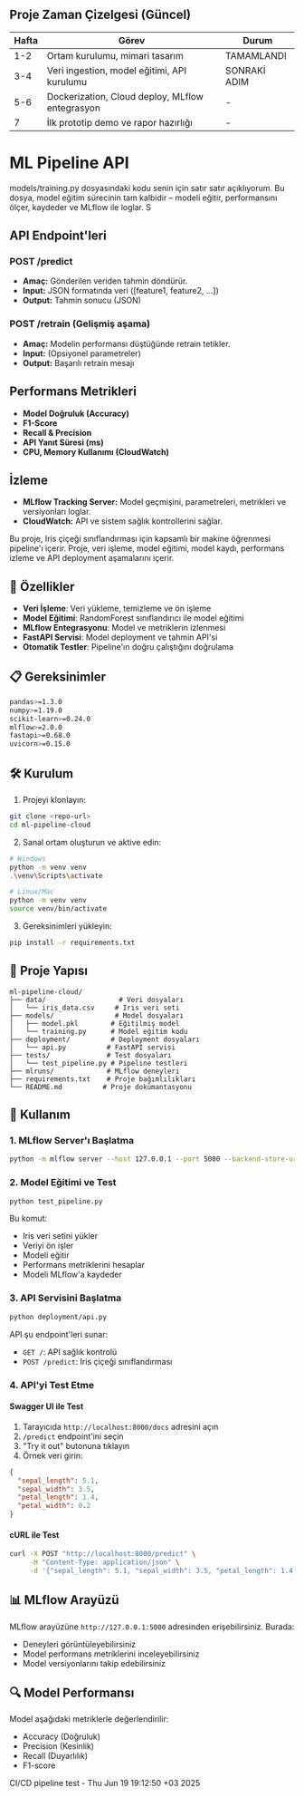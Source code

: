 ## Proje Zaman Çizelgesi (Güncel)

| Hafta   | Görev                                    | Durum      |
|---------|-------------------------------------------|------------|
| 1-2     | Ortam kurulumu, mimari tasarım            | TAMAMLANDI |
| 3-4     | Veri ingestion, model eğitimi, API kurulumu | SONRAKİ ADIM |
| 5-6     | Dockerization, Cloud deploy, MLflow entegrasyon | - |
| 7       | İlk prototip demo ve rapor hazırlığı      | - |

# ML Pipeline API
models/training.py dosyasındaki kodu senin için satır satır açıklıyorum. Bu dosya, model eğitim sürecinin tam kalbidir – modeli eğitir, performansını ölçer, kaydeder ve MLflow ile loglar. 
S
## API Endpoint'leri

### POST /predict
- **Amaç:** Gönderilen veriden tahmin döndürür.
- **Input:** JSON formatında veri ([feature1, feature2, ...])
- **Output:** Tahmin sonucu (JSON)

### POST /retrain (Gelişmiş aşama)
- **Amaç:** Modelin performansı düştüğünde retrain tetikler.
- **Input:** (Opsiyonel parametreler)
- **Output:** Başarılı retrain mesajı

## Performans Metrikleri

- **Model Doğruluk (Accuracy)**
- **F1-Score**
- **Recall & Precision**
- **API Yanıt Süresi (ms)**
- **CPU, Memory Kullanımı (CloudWatch)**

## İzleme

- **MLflow Tracking Server:** Model geçmişini, parametreleri, metrikleri ve versiyonları loglar.
- **CloudWatch:** API ve sistem sağlık kontrollerini sağlar.

Bu proje, Iris çiçeği sınıflandırması için kapsamlı bir makine öğrenmesi pipeline'ı içerir. Proje, veri işleme, model eğitimi, model kaydı, performans izleme ve API deployment aşamalarını içerir.

## 🚀 Özellikler

- **Veri İşleme**: Veri yükleme, temizleme ve ön işleme
- **Model Eğitimi**: RandomForest sınıflandırıcı ile model eğitimi
- **MLflow Entegrasyonu**: Model ve metriklerin izlenmesi
- **FastAPI Servisi**: Model deployment ve tahmin API'si
- **Otomatik Testler**: Pipeline'ın doğru çalıştığını doğrulama

## 📋 Gereksinimler

```bash
pandas>=1.3.0
numpy>=1.19.0
scikit-learn>=0.24.0
mlflow>=2.0.0
fastapi>=0.68.0
uvicorn>=0.15.0
```

## 🛠️ Kurulum

1. Projeyi klonlayın:
```bash
git clone <repo-url>
cd ml-pipeline-cloud
```

2. Sanal ortam oluşturun ve aktive edin:
```bash
# Windows
python -m venv venv
.\venv\Scripts\activate

# Linux/Mac
python -m venv venv
source venv/bin/activate
```

3. Gereksinimleri yükleyin:
```bash
pip install -r requirements.txt
```

## 📁 Proje Yapısı

```
ml-pipeline-cloud/
├── data/                  # Veri dosyaları
│   └── iris_data.csv     # Iris veri seti
├── models/               # Model dosyaları
│   ├── model.pkl        # Eğitilmiş model
│   └── training.py      # Model eğitim kodu
├── deployment/          # Deployment dosyaları
│   └── api.py          # FastAPI servisi
├── tests/              # Test dosyaları
│   └── test_pipeline.py # Pipeline testleri
├── mlruns/             # MLflow deneyleri
├── requirements.txt    # Proje bağımlılıkları
└── README.md          # Proje dokümantasyonu
```

## 🚀 Kullanım

### 1. MLflow Server'ı Başlatma

```bash
python -m mlflow server --host 127.0.0.1 --port 5000 --backend-store-uri file:./mlruns
```

### 2. Model Eğitimi ve Test

```bash
python test_pipeline.py
```

Bu komut:
- Iris veri setini yükler
- Veriyi ön işler
- Modeli eğitir
- Performans metriklerini hesaplar
- Modeli MLflow'a kaydeder

### 3. API Servisini Başlatma

```bash
python deployment/api.py
```

API şu endpoint'leri sunar:
- `GET /`: API sağlık kontrolü
- `POST /predict`: Iris çiçeği sınıflandırması

### 4. API'yi Test Etme

#### Swagger UI ile Test
1. Tarayıcıda `http://localhost:8000/docs` adresini açın
2. `/predict` endpoint'ini seçin
3. "Try it out" butonuna tıklayın
4. Örnek veri girin:
```json
{
  "sepal_length": 5.1,
  "sepal_width": 3.5,
  "petal_length": 1.4,
  "petal_width": 0.2
}
```

#### cURL ile Test
```bash
curl -X POST "http://localhost:8000/predict" \
     -H "Content-Type: application/json" \
     -d '{"sepal_length": 5.1, "sepal_width": 3.5, "petal_length": 1.4, "petal_width": 0.2}'
```

## 📊 MLflow Arayüzü

MLflow arayüzüne `http://127.0.0.1:5000` adresinden erişebilirsiniz. Burada:
- Deneyleri görüntüleyebilirsiniz
- Model performans metriklerini inceleyebilirsiniz
- Model versiyonlarını takip edebilirsiniz

## 🔍 Model Performansı
Model aşağıdaki metriklerle değerlendirilir:
- Accuracy (Doğruluk)
- Precision (Kesinlik)
- Recall (Duyarlılık)
- F1-score

CI/CD pipeline test - Thu Jun 19 19:12:50 +03 2025
  
